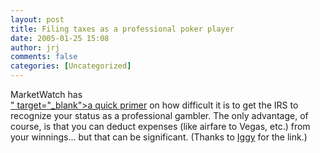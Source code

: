 ```yaml
---
layout: post
title: Filing taxes as a professional poker player
date: 2005-01-25 15:08
author: jrj
comments: false
categories: [Uncategorized]
---
```

MarketWatch has <a href="http://www.marketwatch.com/news/yhoo/story.asp?guid=%7B9CCF933D-B45A-4D15-8D8D-777EA0BDD3A9%7D&amp;siteid=myyahoo&amp;dist=myyahoo
&lt;br  /&gt;"><br />" target="_blank"&gt;a quick primer</a> on how difficult it is to get the IRS to recognize your status as a professional gambler. The only advantage, of course, is that you can deduct expenses (like airfare to Vegas, etc.) from your winnings... but that can be significant. (Thanks to <a href="http://guinnessandpoker.blogspot.com/2005/01/i-paid-for-box-of-corn-flakes-with.html" target="_blank">Iggy</a> for the link.)
